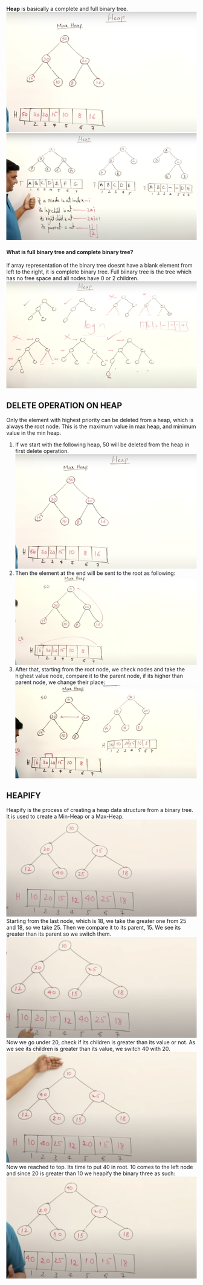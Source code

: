 **Heap** is basically a complete and full binary tree. 
![a](../images/Pasted%20image%2020240205203907.png)
![a](../images/Pasted%20image%2020240205202559.png)
#### What is full binary tree and complete binary tree?
If array representation of the binary tree doesnt have a blank element from left to the right, it is complete binary tree. Full biinary tree is the tree which has no free space and all nodes have 0 or 2 children.
![](../images/Pasted%20image%2020240205203440.png)
## DELETE OPERATION ON HEAP
Only the element with highest priority can be deleted from a heap, which is always the root node. This is the maximum value in max heap, and minimum value in the min heap. 

1. If we start with the following heap, 50 will be deleted from the heap in first delete operation.![](../images/Pasted%20image%2020240205204309.png)
2. Then the element at the end will be sent to the root as following:  ![](../images/Pasted%20image%2020240205204657.png)
3. After that, starting from the root node, we check nodes and take the highest value node, compare it to the parent node, if its higher than parent node, we change their place: ![](../images/Pasted%20image%2020240205212447.png)
## HEAPIFY
Heapify is the process of creating a heap data structure from a binary tree. It is used to create a Min-Heap or a Max-Heap.
![](../images/Pasted%20image%2020240205220821.png)
Starting from the last node, which is 18, we take the greater one from 25 and 18, so we take 25. Then we compare it to its parent, 15. We see its greater than its parent so we switch them.  ![](../images/Pasted%20image%2020240205221350.png)
Now we go under 20, check if its children is greater than its value or not. As we see its children is greater than its value, we switch 40 with 20.![](../images/Pasted%20image%2020240205221528.png)
Now we reached to top. Its time to put 40 in root. 10 comes to the left node and since 20 is greater than 10 we heapify the binary three as such: ![](../images/Pasted%20image%2020240205221725.png)
